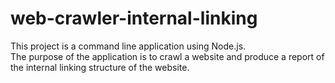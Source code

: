 # web-crawler-internal-linking
This project is a command line application using Node.js. <br/>
The purpose of the application is to crawl a website and produce a report of the internal linking structure of the website.
